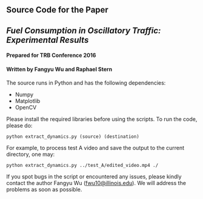 ## Source Code for the Paper 
## *Fuel Consumption in Oscillatory Traffic: Experimental Results*
#### Prepared for TRB Conference 2016
#### Written by Fangyu Wu and Raphael Stern

The source runs in Python and has the following dependencies:
+ Numpy
+ Matplotlib
+ OpenCV

Please install the required libraries before using the scripts. To run the code, please do:

`python extract_dynamics.py (source) (destination)`

For example, to process test A video and save the output to the current directory, one may:

`python extract_dynamics.py ../test_A/edited_video.mp4 ./`

If you spot bugs in the script or encountered any issues, please kindly contact the author Fangyu Wu (fwu10@illinois.edu). We will address the problems as soon as possible. 
